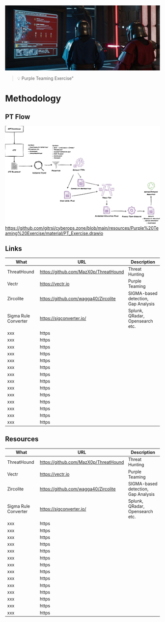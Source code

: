 
![Cyber security resources](img/purpleteaming.jpg "Cyber security resources")

> :bulb: Purple Teaming Exercise"


# Methodology

## PT Flow

![Cyber security resources](material/PT_Exercise.drawio.png "Cyber security resources")
https://github.com/gitrsi/cyberops.zone/blob/main/resources/Purple%20Teaming%20Exercise/material/PT_Exercise.drawio



## Links

| What | URL | Description |
| ----------- | ----------- | ----------- |
| ThreatHound | https://github.com/MazX0p/ThreatHound | Threat Hunting |
| Vectr | https://vectr.io | Purple Teaming |
| Zircolite | https://github.com/wagga40/Zircolite | SIGMA-based detection, Gap Analysis |
| Sigma Rule Converter | https://sigconverter.io/ | Splunk, QRadar, Opensearch etc. |
| xxx | https |  |
| xxx | https |  |
| xxx | https |  |
| xxx | https |  |
| xxx | https |  |
| xxx | https |  |
| xxx | https |  |
| xxx | https |  |
| xxx | https |  |
| xxx | https |  |
| xxx | https |  |
| xxx | https |  |
| xxx | https |  |
| xxx | https |  |




## Resources

| What | URL | Description |
| ----------- | ----------- | ----------- |
| ThreatHound | https://github.com/MazX0p/ThreatHound | Threat Hunting |
| Vectr | https://vectr.io | Purple Teaming |
| Zircolite | https://github.com/wagga40/Zircolite | SIGMA-based detection, Gap Analysis |
| Sigma Rule Converter | https://sigconverter.io/ | Splunk, QRadar, Opensearch etc. |
| xxx | https |  |
| xxx | https |  |
| xxx | https |  |
| xxx | https |  |
| xxx | https |  |
| xxx | https |  |
| xxx | https |  |
| xxx | https |  |
| xxx | https |  |
| xxx | https |  |
| xxx | https |  |
| xxx | https |  |
| xxx | https |  |
| xxx | https |  |


